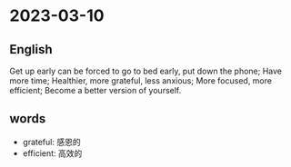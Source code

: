 # 2023-03-10

## English
Get up early can be forced to go to bed
early, put down the phone; Have more
time; Healthier, more grateful, less
anxious; More focused, more efficient;
Become a better version of yourself.

## words
* grateful: 感恩的
* efficient: 高效的

